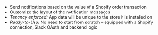 - Send notifications based on the value of a Shopify order transaction
- Customize the layout of the notification messages
- _Tenancy enforced:_ App data will be unique to the store it is installed on
- _Ready-to-Use:_ No need to start from scratch – equipped with a Shopify connection, Slack OAuth and backend logic
